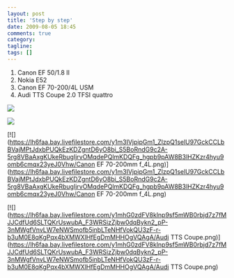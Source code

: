 ```yaml
---
layout: post
title: 'Step by step'
date: 2009-08-05 18:45
comments: true
category:
tagline:
tags: []
---
```


  1. Canon EF 50/1.8 II
  2. Nokia E52
  3. Canon EF 70-200/4L USM
  4. Audi TTS Coupe 2.0 TFSI quattro

[![](https://lh6faa.bay.livefilestore.com/y1mkGDTdZsGfGtvm5v7oRXRxvX9Ghr3NrZ6RISU_LH4a_vswKzCpjKk2CPTPvrMahbbm2nyqzFxToVxYoxNmDihEMgbGBLAoW8t3aPuE3pLa3BK4yWPbHoxUNXbQYNOIfNg5V4tI0f2Ro-UWUub_hEc0w/canon_ef_50mm_f1.8_ll_lens.jpg)](https://lh6faa.bay.livefilestore.com/y1mkGDTdZsGfGtvm5v7oRXRxvX9Ghr3NrZ6RISU_LH4a_vswKzCpjKk2CPTPvrMahbbm2nyqzFxToVxYoxNmDihEMgbGBLAoW8t3aPuE3pLa3BK4yWPbHoxUNXbQYNOIfNg5V4tI0f2Ro-UWUub_hEc0w/canon_ef_50mm_f1.8_ll_lens.jpg)

[![](https://lh6faa.bay.livefilestore.com/y1mRM_eR_StzO56ZpfjNqWreOvdCtmFoCZNXdOKuq2m9R6xvbeKEuAeTTNxfqmNXZVWOhagTg6xwFVfQqvlf6tD9cQEhPsaYaor8kIcRJbiSOazrOY9yCzFBG4wrSjfK_ENBXKPkidOUQCaW-XFektylg/E52.png)](https://lh6faa.bay.livefilestore.com/y1mRM_eR_StzO56ZpfjNqWreOvdCtmFoCZNXdOKuq2m9R6xvbeKEuAeTTNxfqmNXZVWOhagTg6xwFVfQqvlf6tD9cQEhPsaYaor8kIcRJbiSOazrOY9yCzFBG4wrSjfK_ENBXKPkidOUQCaW-XFektylg/E52.png)

[![](https://lh6faa.bay.livefilestore.com/y1m3IVjpipGm1_ZlzpQ1selU97GckCCLbBVajMPtJdxbPUQkEzKDZgntD6yO8bi_S5BoRndG9c2A-5rg8VBaAxgKUkeRbugIjrvOMqdePQlmKDQFg_hgpb9pAW8B3lHZKzr4hyu9omb6cmqx23yeJ0Vhw/Canon EF 70-200mm f_4L.png)](https://lh6faa.bay.livefilestore.com/y1m3IVjpipGm1_ZlzpQ1selU97GckCCLbBVajMPtJdxbPUQkEzKDZgntD6yO8bi_S5BoRndG9c2A-5rg8VBaAxgKUkeRbugIjrvOMqdePQlmKDQFg_hgpb9pAW8B3lHZKzr4hyu9omb6cmqx23yeJ0Vhw/Canon EF 70-200mm f_4L.png)

[![](https://lh6faa.bay.livefilestore.com/y1mhG0zdFV8klnp9sf5mWB0rbjd7z7fMJJCdfUd6SLTQKrUswubA_F3WRSizZjbw0dqBykn2_pP-3nMWgfVnvLW7eNWSmofb5inbLTeNHfVokQU3zF-r-b3uM0E8qKgPqx4bXMWXlHfEgDmMHHOgVQAgA/Audi TTS Coupe.png)](https://lh6faa.bay.livefilestore.com/y1mhG0zdFV8klnp9sf5mWB0rbjd7z7fMJJCdfUd6SLTQKrUswubA_F3WRSizZjbw0dqBykn2_pP-3nMWgfVnvLW7eNWSmofb5inbLTeNHfVokQU3zF-r-b3uM0E8qKgPqx4bXMWXlHfEgDmMHHOgVQAgA/Audi TTS Coupe.png)

